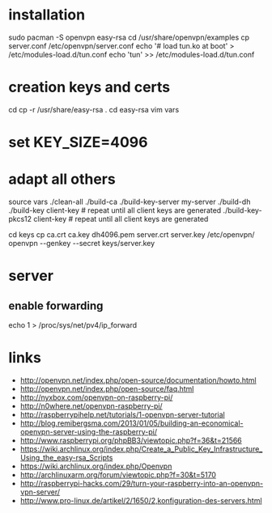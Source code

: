 # installation

sudo pacman -S openvpn easy-rsa
cd /usr/share/openvpn/examples
cp server.conf /etc/openvpn/server.conf
echo '# load tun.ko at boot' > /etc/modules-load.d/tun.conf
echo 'tun' >> /etc/modules-load.d/tun.conf

# creation keys and certs

cd
cp -r /usr/share/easy-rsa .
cd easy-rsa
vim vars
# set KEY_SIZE=4096
# adapt all others
source vars
./clean-all
./build-ca
./build-key-server my-server
./build-dh
./build-key client-key # repeat until all client keys are generated
./build-key-pkcs12 client-key # repeat until all client keys are generated

cd keys
cp ca.crt ca.key dh4096.pem server.crt server.key /etc/openvpn/
openvpn --genkey --secret keys/server.key

# server

## enable forwarding

echo 1 > /proc/sys/net/pv4/ip_forward

# links

* http://openvpn.net/index.php/open-source/documentation/howto.html
* http://openvpn.net/index.php/open-source/faq.html
* http://nyxbox.com/openvpn-on-raspberry-pi/
* http://n0where.net/openvpn-raspberry-pi/
* http://raspberrypihelp.net/tutorials/1-openvpn-server-tutorial
* http://blog.remibergsma.com/2013/01/05/building-an-economical-openvpn-server-using-the-raspberry-pi/
* http://www.raspberrypi.org/phpBB3/viewtopic.php?f=36&t=21566
* https://wiki.archlinux.org/index.php/Create_a_Public_Key_Infrastructure_Using_the_easy-rsa_Scripts
* https://wiki.archlinux.org/index.php/Openvpn
* http://archlinuxarm.org/forum/viewtopic.php?f=30&t=5170
* http://raspberrypi-hacks.com/29/turn-your-raspberry-into-an-openvpn-vpn-server/
* http://www.pro-linux.de/artikel/2/1650/2,konfiguration-des-servers.html
